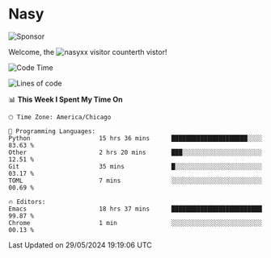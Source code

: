 # Nasy

<!--
<p align="center">
<img height="200" src="https://github-readme-stats.vercel.app/api?username=nasyxx&count_private=true&show_icons=true&theme=dracula&include_all_commits=true"/>
<img height="200" src="https://github-readme-stats.vercel.app/api/top-langs/?username=nasyxx&theme=dracula&hide=html,jupyter+notebook&count_private=true&show_icons=true"/>
</p>

  
----------------
-->

![Sponsor](https://img.shields.io/static/v1.svg?label=Sponsor&message=%E2%9D%A4&logo=GitHub&style=flat&color=pink)
 
Welcome, the ![nasyxx visitor counter](https://count.getloli.com/get/@nasyxx?theme=rule34)th vistor!
 
<!--START_SECTION:waka-->
![Code Time](http://img.shields.io/badge/Code%20Time-4%2C483%20hrs%2017%20mins-blue)

![Lines of code](https://img.shields.io/badge/From%20Hello%20World%20I%27ve%20Written-6.3%20million%20lines%20of%20code-blue)

📊 **This Week I Spent My Time On** 

```text
🕑︎ Time Zone: America/Chicago

💬 Programming Languages: 
Python                   15 hrs 36 mins      █████████████████████░░░░   83.63 % 
Other                    2 hrs 20 mins       ███░░░░░░░░░░░░░░░░░░░░░░   12.51 % 
Git                      35 mins             █░░░░░░░░░░░░░░░░░░░░░░░░   03.17 % 
TOML                     7 mins              ░░░░░░░░░░░░░░░░░░░░░░░░░   00.69 % 

🔥 Editors: 
Emacs                    18 hrs 37 mins      █████████████████████████   99.87 % 
Chrome                   1 min               ░░░░░░░░░░░░░░░░░░░░░░░░░   00.13 % 
```


 Last Updated on 29/05/2024 19:19:06 UTC
<!--END_SECTION:waka-->

<!-- ![visitors](https://visitor-badge.laobi.icu/badge?page_id=nasyxx.nasyxx) -->
